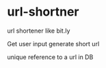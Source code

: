 # url-shortner

url shortener like bit.ly

Get user input
generate short url

unique reference to a url in DB
